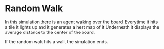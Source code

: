 # Random Walk
In this simulation there is an agent walking over the board. Everytime it hits a tile it lights up and it generates a heat map of it
Underneath it displays the average distance to the center of the board.

If the random walk hits a wall, the simulation ends.
